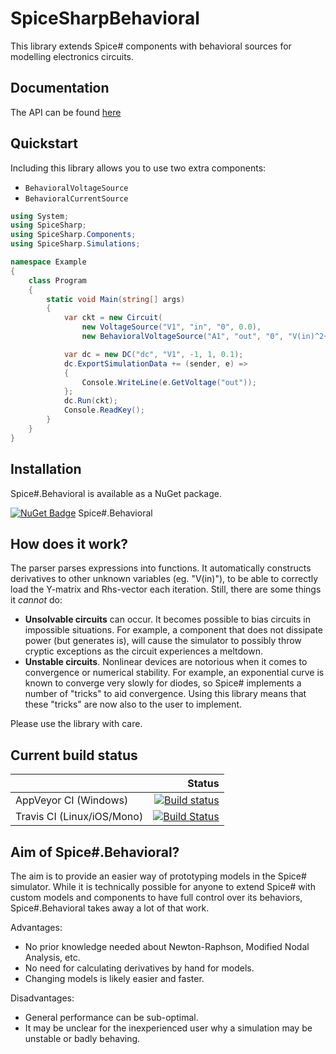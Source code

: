 # SpiceSharpBehavioral
This library extends Spice# components with behavioral sources for modelling electronics circuits.

## Documentation
The API can be found [here](https://spicesharp.github.io/SpiceSharpBehavioral/)

## Quickstart

Including this library allows you to use two extra components:
- `BehavioralVoltageSource`
- `BehavioralCurrentSource`

```csharp
using System;
using SpiceSharp;
using SpiceSharp.Components;
using SpiceSharp.Simulations;

namespace Example
{
    class Program
    {
        static void Main(string[] args)
        {
            var ckt = new Circuit(
                new VoltageSource("V1", "in", "0", 0.0),
                new BehavioralVoltageSource("A1", "out", "0", "V(in)^2+2"));

            var dc = new DC("dc", "V1", -1, 1, 0.1);
            dc.ExportSimulationData += (sender, e) =>
            {
                Console.WriteLine(e.GetVoltage("out"));
            };
            dc.Run(ckt);
            Console.ReadKey();
        }
    }
}
```

## Installation
Spice#.Behavioral is available as a NuGet package.

[![NuGet Badge](https://buildstats.info/nuget/spicesharpbehavioral)](https://www.nuget.org/packages/SpiceSharpBehavioral/) Spice#.Behavioral

## How does it work?
The parser parses expressions into functions. It automatically constructs derivatives to other unknown variables (eg. "V(in)"), to be able to correctly load the Y-matrix and Rhs-vector each iteration. Still, there are some things it *cannot* do:

- **Unsolvable circuits** can occur. It becomes possible to bias circuits in impossible situations. For example, a component that does not dissipate power (but generates is), will cause the simulator to possibly throw cryptic exceptions as the circuit experiences a meltdown.
- **Unstable circuits**. Nonlinear devices are notorious when it comes to convergence or numerical stability. For example, an exponential curve is known to converge very slowly for diodes, so Spice# implements a number of "tricks" to aid convergence. Using this library means that these "tricks" are now also to the user to implement.

Please use the library with care.

## Current build status

|    | Status |
|:---|-------:|
|AppVeyor CI (Windows)|[![Build status](https://ci.appveyor.com/api/projects/status/1olsxasmk451200k/branch/master?svg=true)](https://ci.appveyor.com/project/SpiceSharp/spicesharpbehavioral/branch/master)|
|Travis CI (Linux/iOS/Mono)|[![Build Status](https://travis-ci.org/SpiceSharp/SpiceSharpBehavioral.svg?branch=master)](https://travis-ci.org/SpiceSharp/SpiceSharpBehavioral)|

## Aim of Spice#.Behavioral?

The aim is to provide an easier way of prototyping models in the Spice# simulator. While it is technically possible for anyone to extend Spice# with custom models and components to have full control over its behaviors, Spice#.Behavioral takes away a lot of that work.

Advantages:

- No prior knowledge needed about Newton-Raphson, Modified Nodal Analysis, etc.
- No need for calculating derivatives by hand for models.
- Changing models is likely easier and faster.

Disadvantages:

- General performance can be sub-optimal.
- It may be unclear for the inexperienced user why a simulation may be unstable or badly behaving.
